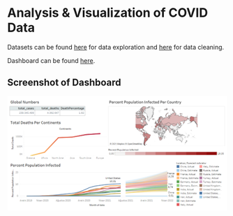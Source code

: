 # Analysis & Visualization of COVID Data

Datasets can be found [here](https://ourworldindata.org/covid-deaths) for data exploration and [here](https://www.kaggle.com/tmthyjames/nashville-housing-data) for data cleaning.

Dashboard can be found [here](https://public.tableau.com/views/CovidDashboard_16296673517760/Dashboard1?:language=en-US&:retry=yes&:display_count=n&:origin=viz_share_link).


## Screenshot of Dashboard
![Dashboard](Tableau/CovidDashboard.png)


